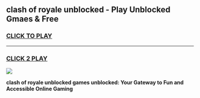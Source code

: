 
## clash of royale unblocked - Play Unblocked Gmaes & Free
<h3>
<a href="https://news.freeplayer.one?title=clash_of_royale_unblocked&ref=16F">CLICK TO PLAY</a></h3>
<hr>

<h3>
<a href="https://news.freeplayer.one?title=clash_of_royale_unblocked&ref=16F">CLICK 2 PLAY</a>
  
</h3>

<a href="https://news.freeplayer.one?title=clash_of_royale_unblocked&ref=16F/"><img src="https://clearcache.store/games.png"></a>


**clash of royale unblocked games unblocked: Your Gateway to Fun and Accessible Online Gaming**
